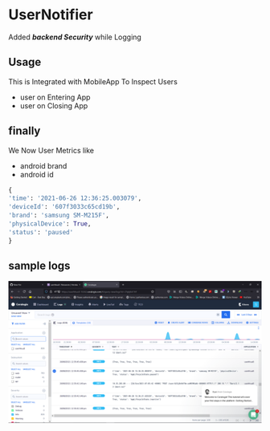 # UserNotifier

 Added ***backend Security*** while Logging

## Usage
This is Integrated with MobileApp To Inspect Users 
 - user on Entering App
 - user on Closing App
 
## finally
  We Now User Metrics like
   - android brand
   - android id

```python
{
'time': '2021-06-26 12:36:25.003079',
'deviceId': '607f3033c65cd19b',
'brand': 'samsung SM-M215F',
'physicalDevice': True,
'status': 'paused'
} 
```

## sample logs
<img src="https://github.com/kx3ez1/MovieApp/raw/main/backend/user_notifier_/Screenshot%20(152).png" alt="Image of SampleLog" width=700>


